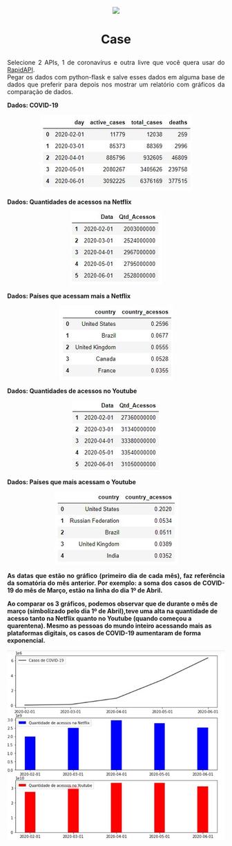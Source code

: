 <p align="center"><img src="https://images.sympla.com.br/582488b7b625b.png"></p>

<h1><b><p align="center">Case</p></b></h1>
<p align="justify">Selecione 2 APIs, 1 de coronavírus e outra livre que você quera usar do <a href="https://coronavirus-map.p.rapidapi.com/v1/spots/summary">RapidAPI</a>.</br>
Pegar os dados com python-flask e salve esses dados em alguma base de dados que preferir para depois nos mostrar um relatório com gráficos da comparação de dados.</p>


<b><p align="justify">Dados: COVID-19</p></b>
<p align="center"><img src="Fotos/Capturar.JPG"></p>

<b><p align="justify">Dados: Quantidades de acessos na Netflix</p></b>
<p align="center"><img src="Fotos/Capturar1.JPG"></p>

<b><p align="justify">Dados: Países que acessam mais a Netflix</p></b>
<p align="center"><img src="Fotos/Capturar2.JPG"></p>

<b><p align="justify">Dados: Quantidades de acessos no Youtube</p></b>
<p align="center"><img src="Fotos/Capturar3.JPG"></p>

<b><p align="justify">Dados: Países que mais acessam o Youtube</p></b>
<p align="center"><img src="Fotos/Capturar4.JPG"></p>

<b><p align="justify">As datas que estão no gráfico (primeiro dia de cada mês), faz referência da somatória do mês anterior. Por exemplo: a soma dos casos de COVID-19 do mês de Março, estão na linha do dia 1º de Abril.

Ao comparar os 3 gráficos, podemos observar que de durante o mês de março (simbolizado pelo dia 1º de Abril),teve uma alta na quantidade de acesso tanto na Netflix quanto no Youtube (quando começou a quarentena). Mesmo as pessoas do mundo inteiro acessando mais as plataformas digitais, os casos de COVID-19 aumentaram de forma exponencial.</p></b>
<p align="center"><img src="Fotos/Capturar5.JPG"></p>